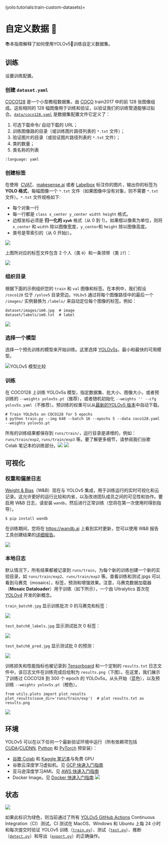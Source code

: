 (yolo:tutorials:train-custom-datasets)=
# 自定义数据 📌

📚本指南解释了如何使用YOLOv5🚀训练自定义数据集。

## 训练

设置训练配置。

### 创建 `dataset.yaml`

[COCO128](https://www.kaggle.com/ultralytics/coco128) 是一个小型教程数据集，由 [COCO](http://cocodataset.org/#home) train2017 中的前 128 张图像组成。这些相同的 128 幅图像用于训练和验证，以验证我们的训练管道能够过拟合。[`data/coco128.yaml`](https://github.com/ultralytics/yolov5/blob/master/data/coco128.yaml) 是数据集配置文件它定义了：

1. 可选下载命令/ 自动下载的 URL；
2. 训练图像路的目录（或训练图片路径列表的 `*.txt` 文件）；
3. 验证图片的目录（或验证图片路径列表的 `*.txt` 文件）；
4. 类的数量；
5. 类名称的列表

```{literalinclude} ./opts/coco128.yml
:language: yaml
```

### 创建标签

在使用  [CVAT](https://github.com/opencv/cvat)、[makesense.ai](https://www.makesense.ai/) 或者 [Labelbox](https://labelbox.com/) 标注你的图片，输出你的标签为 **YOLO 格式**，每幅图像一个 `*.txt` 文件（如果图像中没有对象，则不需要 `*.txt` 文件）。`*.txt` 文件规格如下:

- 每个对象一行
- 每一行都是 `class x_center y_center width height` 格式。
- 边框坐标必须是 **归一化的 `xywh`** 格式（从 0 到 1）。如果框以像素为单位，则将 `x_center` 和 `width` 除以图像宽度，`y_center`和 `height` 除以图像高度。
- 类号是零索引的（从 0 开始)）。

![](./images/bbox.jpg)

上图所对应的标签文件包含 2 个人（类 `0`）和一条领带（类 `27`）：

![](./images/label.png)

### 组织目录

根据下面的示例组织您的 `train` 和 `val` 图像和标签。在本例中，我们假设 `/coco128` 位于 `/yolov5` 目录旁边。`YOLOv5` 通过将每个图像路径中的最后一个 `/images/` 实例替换为 `/labels/` 来自动定位每个图像的标签。例如：

```shell
dataset/images/im0.jpg  # image
dataset/labels/im0.txt  # label
```

![](./images/organize-dir.png)

### 选择一个模型

选择一个预先训练的模型来开始训练。这里选择 [YOLOv5s](https://github.com/ultralytics/yolov5/blob/master/models/yolov5s.yaml)，最小和最快的可用模型。

![YOLOv5 模型比较](../images/model_comparison.png)

### 训练

在 COCO128 上训练 YOLOv5s 模型，指定数据集、批大小、图像大小，或者预训练的 `--weights yolov5s.pt`（推荐），或者随机初始化 `--weights '' --cfg yolov5s.yaml`（不推荐）。预训练的权重可以从[最新的YOLOv5 版本](https://github.com/ultralytics/yolov5/releases)中自动下载。

```shell
# Train YOLOv5s on COCO128 for 5 epochs
$ python train.py --img 640 --batch 16 --epochs 5 --data coco128.yaml --weights yolov5s.pt
```

所有的训练结果都保存到 `runs/train/`，运行目录是递增的，例如：`runs/train/exp2`, `runs/train/exp3` 等。要了解更多细节，请参阅我们谷歌 Colab 笔记本的训练部分。[![](https://colab.research.google.com/assets/colab-badge.svg)](https://colab.research.google.com/github/ultralytics/yolov5/blob/master/tutorial.ipynb) [![](https://kaggle.com/static/images/open-in-kaggle.svg)](https://www.kaggle.com/ultralytics/yolov5)

## 可视化

### 权重和偏差日志

[Weight & Bias](https://wandb.ai/site?utm_campaign=repo_yolo_traintutorial)（W&B）现在与 YOLOv5 集成，用于训练运行的实时可视化和云记录。这允许更好的运行比较和内省，以及改进团队成员之间的可见性和协作。要启用 W&B 日志，请安装 `wandb`，然后进行正常训练（您将在第一次使用时得到指导）。

```shell
$ pip install wandb
```

在训练期间，您将在 <https://wandb.ai> 上看到实时更新，您可以使用 W&B 报告工具创建结果的[详细报告](https://wandb.ai/glenn-jocher/yolov5_tutorial/reports/YOLOv5-COCO128-Tutorial-Results--VmlldzozMDI5OTY)。

![](./images/viz.jpg)

### 本地日志

默认情况下，所有结果都被记录到 `runs/train`，为每个新的训练创建一个新的实验目录，如 `runs/train/exp2`、`runs/train/exp3` 等。查看训练和测试 jpgs 可以看到马赛克（mosaics），标签，预测和增强效果。注意，马赛克数据加载器（**Mosaic Dataloader**）用于训练（如下所示），一个由 Ultralytics 首次在 [YOLOv4](https://arxiv.org/abs/2004.10934) 开发的新概念。

`train_batch0.jpg` 显示训练批次 0 的马赛克和标签：

![](./images/train_batch0.jpeg)

`test_batch0_labels.jpg` 显示测试批次 0 标签：

![](./images/test_batch0_labels.jpeg)

`test_batch0_pred.jpg` 显示测试批 0 的预测：

![](./images/test_batch0_pred.jpeg)

训练损失和性能指标也被记录到 [Tensorboard](https://www.tensorflow.org/tensorboard) 和一个定制的 `results.txt` 日志文件中，该日志文件在训练完成后绘制为 `results.png`（下图）。在这里，我们展示了训练过 COCO128 到 300 个 epoch 的 YOLOv5s，从头开始（蓝色），以及预训练 `--weights yolov5s.pt`（橙色）。

```shell
from utils.plots import plot_results 
plot_results(save_dir='runs/train/exp')  # plot results.txt as results.png
```

![](./images/res.png)

## 环境

YOLOv5 可以在以下任何一个最新验证环境中运行（所有依赖项包括 [CUDA](https://developer.nvidia.com/cuda)/[CUDNN](https://developer.nvidia.com/cudnn), [Python](https://www.python.org/) 和 [PyTorch](https://pytorch.org/) 预安装）：

- [谷歌 Colab](https://colab.research.google.com/github/ultralytics/yolov5/blob/master/tutorial.ipynb) 和 [Kaggle 笔记本](https://www.kaggle.com/ultralytics/yolov5)与免费 GPU
- 谷歌云深度学习虚拟机。见 [GCP 快速入门指南](https://github.com/ultralytics/yolov5/wiki/GCP-Quickstart)
- 亚马逊深度学习AMI。见 [AWS 快速入门指南](https://github.com/ultralytics/yolov5/wiki/AWS-Quickstart)
- Docker Image。见 [Docker 快速入门指南](https://github.com/ultralytics/yolov5/wiki/Docker-Quickstart) [![](https://img.shields.io/docker/pulls/ultralytics/yolov5?logo=docker)](https://hub.docker.com/r/ultralytics/yolov5)

## 状态

![](https://github.com/ultralytics/yolov5/workflows/CI%20CPU%20testing/badge.svg)

如果此标识为绿色，则当前通过了所有 [YOLOv5 GitHub Actions](https://github.com/ultralytics/yolov5/actions) Continuous Integration（CI）测试。CI 测试在 MacOS、Windows 和 Ubuntu 上每 24 小时和每次提交时验证 YOLOv5 训练（[`train.py`](https://github.com/ultralytics/yolov5/blob/master/train.py)）、测试（[`test.py`](https://github.com/ultralytics/yolov5/blob/master/test.py)）、推断（[`detect.py`](https://github.com/ultralytics/yolov5/blob/master/detect.py)）和导出（[`export.py`](https://github.com/ultralytics/yolov5/blob/master/models/export.py)）的正确操作。
